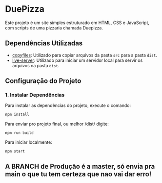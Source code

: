 # DuePizza

Este projeto é um site simples estruturado em HTML, CSS e JavaScript, com scripts de uma pizzaria chamada Duepizza.

## Dependências Utilizadas

- [copyfiles](https://www.npmjs.com/package/copyfiles): Utilizado para copiar arquivos da pasta `src` para a pasta `dist`.
- [live-server](https://www.npmjs.com/package/live-server): Utilizado para iniciar um servidor local para servir os arquivos na pasta `dist`.

## Configuração do Projeto

### 1. Instalar Dependências

Para instalar as dependências do projeto, execute o comando:

```sh
npm install
```

Para enviar pro projeto final, ou melhor /dist/ digite:

```sh
npm run build
```

Para iniciar localmente: 

```sh
npm start
```

## A BRANCH de Produção é a master, só envia pra main o que tu tem certeza que nao vai dar erro!


